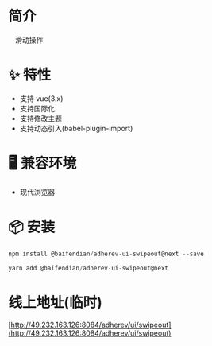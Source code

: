 # 简介
&ensp;&ensp;滑动操作

# ✨ 特性
- 支持 vue(3.x)
- 支持国际化
- 支持修改主题
- 支持动态引入(babel-plugin-import)

# 🖥 兼容环境
- 现代浏览器

# 📦 安装
```javascript
npm install @baifendian/adherev-ui-swipeout@next --save
```

```javascript
yarn add @baifendian/adherev-ui-swipeout@next
```

# 线上地址(临时)
[http://49.232.163.126:8084/adherev/ui/swipeout](http://49.232.163.126:8084/adherev/ui/swipeout)

